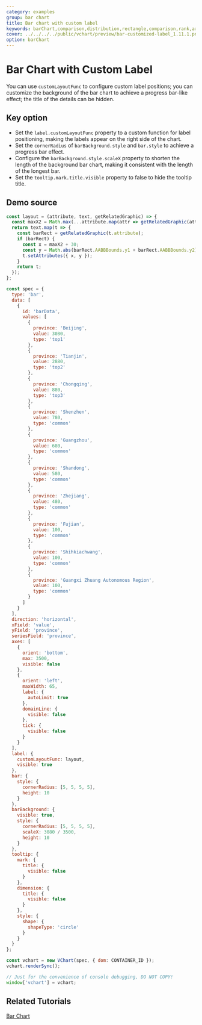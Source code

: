 ```yaml
---
category: examples
group: bar chart
title: Bar chart with custom label
keywords: barChart,comparison,distribution,rectangle,comparison,rank,axis,label
cover: ../../../../public/vchart/preview/bar-customized-label_1.11.1.png
option: barChart
---
```


# Bar Chart with Custom Label

You can use `customLayoutFunc` to configure custom label positions; you can customize the background of the bar chart to achieve a progress bar-like effect; the title of the details can be hidden.

## Key option

- Set the `label.customLayoutFunc` property to a custom function for label positioning, making the labels appear on the right side of the chart.
- Set the `cornerRadius` of `barBackground.style` and `bar.style` to achieve a progress bar effect.
- Configure the `barBackground.style.scaleX` property to shorten the length of the background bar chart, making it consistent with the length of the longest bar.
- Set the `tooltip.mark.title.visible` property to false to hide the tooltip title.

## Demo source

```javascript livedemo
const layout = (attribute, text, getRelatedGraphic) => {
  const maxX2 = Math.max(...attribute.map(attr => getRelatedGraphic(attr).AABBBounds.x2));
  return text.map(t => {
    const barRect = getRelatedGraphic(t.attribute);
    if (barRect) {
      const x = maxX2 + 30;
      const y = Math.abs(barRect.AABBBounds.y1 + barRect.AABBBounds.y2) / 2;
      t.setAttributes({ x, y });
    }
    return t;
  });
};

const spec = {
  type: 'bar',
  data: [
    {
      id: 'barData',
      values: [
        {
          province: 'Beijing',
          value: 3080,
          type: 'top1'
        },
        {
          province: 'Tianjin',
          value: 2880,
          type: 'top2'
        },
        {
          province: 'Chongqing',
          value: 880,
          type: 'top3'
        },
        {
          province: 'Shenzhen',
          value: 780,
          type: 'common'
        },
        {
          province: 'Guangzhou',
          value: 680,
          type: 'common'
        },
        {
          province: 'Shandong',
          value: 580,
          type: 'common'
        },
        {
          province: 'Zhejiang',
          value: 480,
          type: 'common'
        },
        {
          province: 'Fujian',
          value: 100,
          type: 'common'
        },
        {
          province: 'Shihkiachwang',
          value: 100,
          type: 'common'
        },
        {
          province: 'Guangxi Zhuang Autonomous Region',
          value: 100,
          type: 'common'
        }
      ]
    }
  ],
  direction: 'horizontal',
  xField: 'value',
  yField: 'province',
  seriesField: 'province',
  axes: [
    {
      orient: 'bottom',
      max: 3500,
      visible: false
    },
    {
      orient: 'left',
      maxWidth: 65,
      label: {
        autoLimit: true
      },
      domainLine: {
        visible: false
      },
      tick: {
        visible: false
      }
    }
  ],
  label: {
    customLayoutFunc: layout,
    visible: true
  },
  bar: {
    style: {
      cornerRadius: [5, 5, 5, 5],
      height: 10
    }
  },
  barBackground: {
    visible: true,
    style: {
      cornerRadius: [5, 5, 5, 5],
      scaleX: 3080 / 3500,
      height: 10
    }
  },
  tooltip: {
    mark: {
      title: {
        visible: false
      }
    },
    dimension: {
      title: {
        visible: false
      }
    },
    style: {
      shape: {
        shapeType: 'circle'
      }
    }
  }
};

const vchart = new VChart(spec, { dom: CONTAINER_ID });
vchart.renderSync();

// Just for the convenience of console debugging, DO NOT COPY!
window['vchart'] = vchart;
```

## Related Tutorials

[Bar Chart](link)
